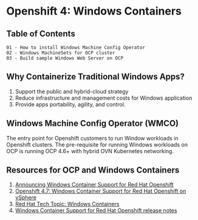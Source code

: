 # Openshift 4: Windows Containers

## Table of Contents
```
01 - How to install Windows Machine Config Operator 
02 - Windows MachineSets for OCP cluster 
03 - Build sample Windows Web Server on OCP
```
## Why Containerize Traditional Windows Apps?
1. Support the public and hybrid-cloud strategy 
2. Reduce infrastructure and management costs for Windows application 
3. Provide apps portability, agility, and control.

## Windows Machine Config Operator (WMCO)

The entry point for Openshift customers to run Window workloads in Openshift clusters. The pre-requisite for running Windows workloads on OCP is running OCP 4.6+ with hybrid OVN Kubernetes networking.

## Resources for OCP and Windows Containers 
1. [Announcing Windows Container Support for Red Hat Openshift](https://www.openshift.com/blog/announcing-general-availability-for-windows-container-workloads-in-openshift-4.6)
2. [Openshift 4.7: Windows Container Support for Red Hat Openshift on vSphere](https://www.openshift.com/blog/windows-container-support-for-red-hat-openshift-on-vsphere)
3. [Red Hat Tech Topic: Windows Containers](https://www.openshift.com/learn/topics/windows-containers)
4. [Windows Container Support for Red Hat Openshift release notes](https://docs.openshift.com/container-platform/4.6/windows_containers/windows-containers-release-notes.html)
